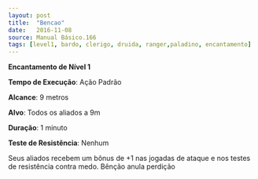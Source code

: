 ```yaml
---
layout: post
title:  "Bencao"
date:   2016-11-08
source: Manual Básico.166
tags: [level1, bardo, clerigo, druida, ranger,paladino, encantamento]
---
```


**Encantamento de Nível 1**

**Tempo de Execução**: Ação Padrão

**Alcance**: 9 metros

**Alvo**: Todos os aliados a 9m

**Duração**: 1 minuto

**Teste de Resistência**: Nenhum

Seus aliados recebem um bônus de +1 nas jogadas de ataque e nos testes de resistência contra medo.
Bênção anula perdição